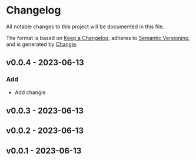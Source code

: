# Changelog

All notable changes to this project will be documented in this file.

The format is based on [Keep a Changelog](https://keepachangelog.com/en/1.0.0/),
adheres to [Semantic Versioning](https://semver.org/spec/v2.0.0.html),
and is generated by [Changie](https://github.com/miniscruff/changie).

## v0.0.4 - 2023-06-13
### Add

* Add changie

## v0.0.3 - 2023-06-13

## v0.0.2 - 2023-06-13

## v0.0.1 - 2023-06-13

